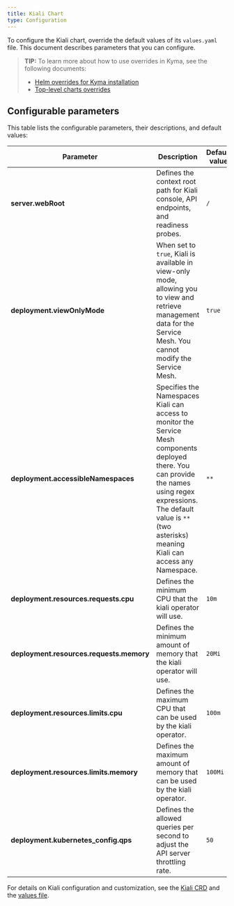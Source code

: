 ```yaml
---
title: Kiali Chart
type: Configuration
---
```


To configure the Kiali chart, override the default values of its `values.yaml` file. This document describes parameters that you can configure.

>**TIP:** To learn more about how to use overrides in Kyma, see the following documents:
>* [Helm overrides for Kyma installation](/root/kyma/#configuration-helm-overrides-for-kyma-installation)
>* [Top-level charts overrides](/root/kyma/#configuration-helm-overrides-for-kyma-installation-top-level-charts-overrides)

## Configurable parameters

This table lists the configurable parameters, their descriptions, and default values:

| Parameter | Description | Default value |
|-----------|-------------|---------------|
| **server.webRoot** | Defines the context root path for Kiali console, API endpoints, and readiness probes. | `/` |
| **deployment.viewOnlyMode** | When set to `true`, Kiali is available in view-only mode, allowing you to view and retrieve management data for the Service Mesh. You cannot modify the Service Mesh.  | `true` |
| **deployment.accessibleNamespaces** | Specifies the Namespaces Kiali can access to monitor the Service Mesh components deployed there. You can provide the names using regex expressions. The default value is `**`(two asterisks) meaning Kiali can access any Namespace. | `**` |
| **deployment.resources.requests.cpu** | Defines the minimum CPU that the kiali operator will use. | `10m` |
| **deployment.resources.requests.memory** | Defines the minimum amount of memory that the kiali operator will use. | `20Mi` |
| **deployment.resources.limits.cpu** | Defines the maximum CPU that can be used by the kiali operator. | `100m` |
| **deployment.resources.limits.memory** | Defines the maximum amount of memory that can be used by the kiali operator. | `100Mi` |
| **deployment.kubernetes_config.qps** | Defines the allowed queries per second to adjust the API server throttling rate. | `50` |


For details on Kiali configuration and customization, see the [Kiali CRD](https://github.com/kiali/kiali-operator/blob/master/deploy/kiali/kiali_cr.yaml) and the [values file](https://github.com/kyma-project/kyma/blob/master/resources/kiali/values.yaml).